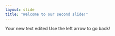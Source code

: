 ```yaml
---
layout: slide
title: "Welcome to our second slide!"
---
```

Your new text edited
Use the left arrow to go back!
